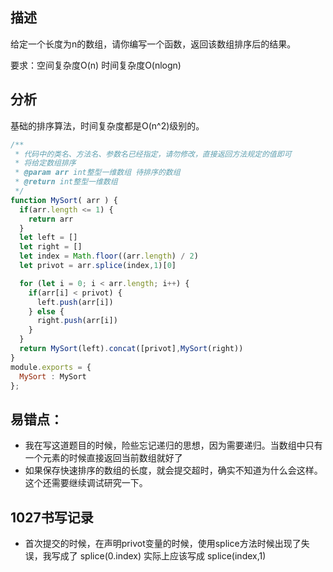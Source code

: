 ## 描述
给定一个长度为n的数组，请你编写一个函数，返回该数组排序后的结果。

要求：空间复杂度O(n) 时间复杂度O(nlogn)

## 分析
基础的排序算法，时间复杂度都是O(n^2)级别的。

```js
/**
 * 代码中的类名、方法名、参数名已经指定，请勿修改，直接返回方法规定的值即可
 * 将给定数组排序
 * @param arr int整型一维数组 待排序的数组
 * @return int整型一维数组
 */
function MySort( arr ) {
  if(arr.length <= 1) {
    return arr
  } 
  let left = []
  let right = []
  let index = Math.floor((arr.length) / 2)
  let privot = arr.splice(index,1)[0]

  for (let i = 0; i < arr.length; i++) {
    if(arr[i] < privot) {
      left.push(arr[i])
    } else {
      right.push(arr[i])
    }
  }
  return MySort(left).concat([privot],MySort(right))
}
module.exports = {
  MySort : MySort
};
```

## 易错点：
- 我在写这道题目的时候，险些忘记递归的思想，因为需要递归。当数组中只有一个元素的时候直接返回当前数组就好了
- 如果保存快速排序的数组的长度，就会提交超时，确实不知道为什么会这样。这个还需要继续调试研究一下。

## 1027书写记录
- 首次提交的时候，在声明privot变量的时候，使用splice方法时候出现了失误，我写成了 splice(0.index) 实际上应该写成 splice(index,1)
